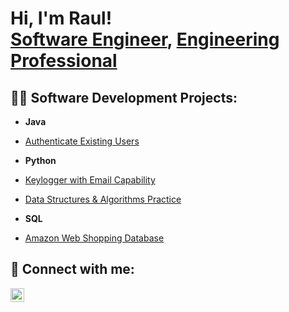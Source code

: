 <h1>Hi, I'm Raul! <br/><a href="https://github.com/rauls026">Software Engineer</a>, <a href="https://www.linkedin.com/in/raul-sanchez-408139219/">Engineering Professional</a>

<h2>👨‍💻 Software Development Projects:</h2>
  
- <b>Java</b>
 - [Authenticate Existing Users](https://github.com/rauls026/Authenticate-Existing-Users)
  
- <b>Python</b>
 - [Keylogger with Email Capability](https://github.com/rauls026/Keylogger-Project)
 - [Data Structures & Algorithms Practice](https://github.com/rauls026/Data-Structures-Practice)
  
- <b>SQL</b>
 - [Amazon Web Shopping Database](https://github.com/rauls026/Amazon-Database)

<h2> 🤳 Connect with me:</h2>

[<img align="left" alt="RaulSanchez | LinkedIn" width="22px" src="https://cdn.jsdelivr.net/npm/simple-icons@v3/icons/linkedin.svg" />][linkedin]



[linkedin]: https://www.linkedin.com/in/raul-sanchez-408139219/
